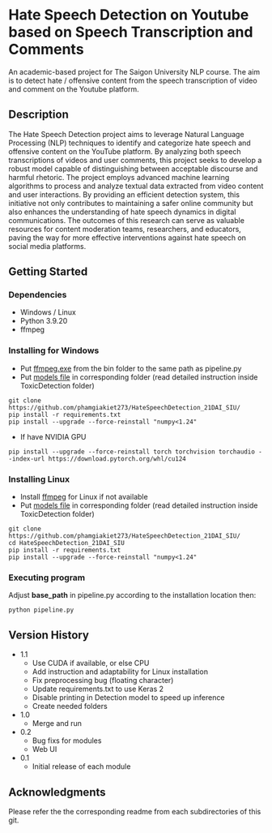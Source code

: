 # Hate Speech Detection on Youtube based on Speech Transcription and Comments

An academic-based project for The Saigon University NLP course. The aim is to detect hate / offensive content from the speech transcription of video and comment on the Youtube platform. 

## Description

The Hate Speech Detection project aims to leverage Natural Language Processing (NLP) techniques to identify and categorize hate speech and offensive content on the YouTube platform. By analyzing both speech transcriptions of videos and user comments, this project seeks to develop a robust model capable of distinguishing between acceptable discourse and harmful rhetoric. The project employs advanced machine learning algorithms to process and analyze textual data extracted from video content and user interactions. By providing an efficient detection system, this initiative not only contributes to maintaining a safer online community but also enhances the understanding of hate speech dynamics in digital communications. The outcomes of this research can serve as valuable resources for content moderation teams, researchers, and educators, paving the way for more effective interventions against hate speech on social media platforms.

## Getting Started

### Dependencies


* Windows / Linux
* Python 3.9.20
* ffmpeg
  
### Installing for Windows

* Put [ffmpeg.exe](https://www.gyan.dev/ffmpeg/builds/ffmpeg-git-full.7z) from the bin folder to the same path as pipeline.py
* Put [models file](https://drive.google.com/drive/folders/1VbTjNVxTeUODK4A7Fkh2puvJ9tKbfHvc?usp=sharing) in corresponding folder (read detailed instruction inside ToxicDetection folder)
```
git clone https://github.com/phamgiakiet273/HateSpeechDetection_21DAI_SIU/
pip install -r requirements.txt
pip install --upgrade --force-reinstall "numpy<1.24"
```
* If have NVIDIA GPU
```
pip install --upgrade --force-reinstall torch torchvision torchaudio --index-url https://download.pytorch.org/whl/cu124
```

### Installing Linux

* Install [ffmpeg](https://itsfoss.com/ffmpeg/) for Linux if not available
* Put [models file](https://drive.google.com/drive/folders/1VbTjNVxTeUODK4A7Fkh2puvJ9tKbfHvc?usp=sharing) in corresponding folder (read detailed instruction inside ToxicDetection folder)
```
git clone https://github.com/phamgiakiet273/HateSpeechDetection_21DAI_SIU/
cd HateSpeechDetection_21DAI_SIU
pip install -r requirements.txt
pip install --upgrade --force-reinstall "numpy<1.24"
```

### Executing program

Adjust **base_path** in pipeline.py according to the installation location then:

```
python pipeline.py
```

## Version History
* 1.1
    * Use CUDA if available, or else CPU
    * Add instruction and adaptability for Linux installation
    * Fix preprocessing bug (floating character)
    * Update requirements.txt to use Keras 2
    * Disable printing in Detection model to speed up inference
    * Create needed folders
* 1.0
    * Merge and run
* 0.2
    * Bug fixs for modules
    * Web UI
* 0.1
    * Initial release of each module

## Acknowledgments

Please refer the the corresponding readme from each subdirectories of this git.
